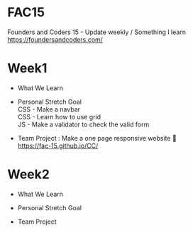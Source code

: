 # FAC15
Founders and Coders 15 - Update weekly / Something I learn
<br>https://foundersandcoders.com/

# Week1
- What We Learn
  
 
- Personal Stretch Goal
<br>CSS - Make a navbar
<br>CSS - Learn how to use grid
<br>JS - Make a validator to check the valid form
  
- Team Project : Make a one page responsive website :muscle:
<br>https://fac-15.github.io/CC/

# Week2
- What We Learn

- Personal Stretch Goal

- Team Project

